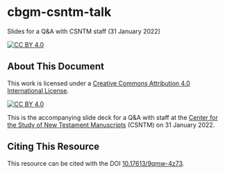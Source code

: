 # cbgm-csntm-talk
Slides for a Q&amp;A with CSNTM staff (31 January 2022)

[![CC BY 4.0][cc-by-shield]][cc-by]

## About This Document

This work is licensed under a
[Creative Commons Attribution 4.0 International License][cc-by].

[![CC BY 4.0][cc-by-image]][cc-by]

[cc-by]: http://creativecommons.org/licenses/by/4.0/
[cc-by-image]: https://i.creativecommons.org/l/by/4.0/88x31.png
[cc-by-shield]: https://img.shields.io/badge/License-CC%20BY%204.0-lightgrey.svg

This is the accompanying slide deck for a Q&amp;A with staff at the [Center for the Study of New Testament Manuscripts](https://www.csntm.org/) (CSNTM) on 31 January 2022.

## Citing This Resource

This resource can be cited with the DOI [10.17613/9qmw-4z73](https://doi.org/10.17613/9qmw-4z73).